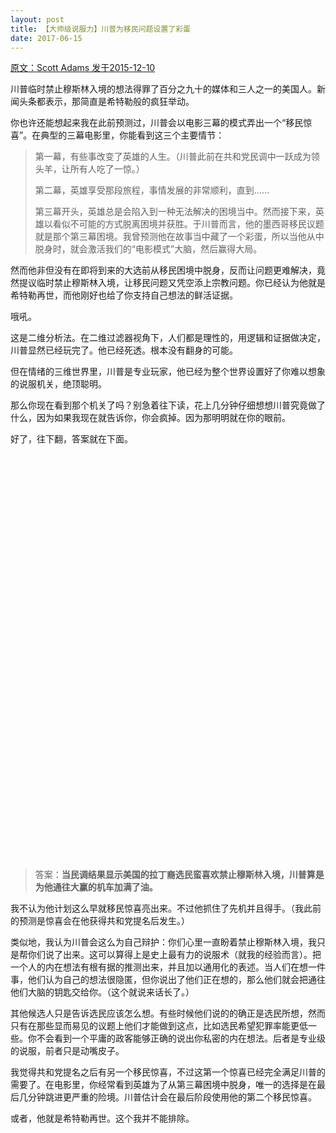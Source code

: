 ```yaml
---
layout: post
title: 【大师级说服力】川普为移民问题设置了彩蛋
date: 2017-06-15
---
```


[原文：Scott Adams    发于2015-12-10][1]

川普临时禁止穆斯林入境的想法得罪了百分之九十的媒体和三人之一的美国人。新闻头条都表示，那简直是希特勒般的疯狂举动。

你也许还能想起来我在此前预测过，川普会以电影三幕的模式弄出一个“移民惊喜”。在典型的三幕电影里，你能看到这三个主要情节：

>第一幕，有些事改变了英雄的人生。（川普此前在共和党民调中一跃成为领头羊，让所有人吃了一惊。）
>
>第二幕，英雄享受那段旅程，事情发展的非常顺利，直到……
>
>第三幕开头，英雄总是会陷入到一种无法解决的困境当中。然而接下来，英雄以看似不可能的方式脱离困境并获胜。于川普而言，他的墨西哥移民议题就是那个第三幕困境。我曾预测他在故事当中藏了一个彩蛋，所以当他从中脱身时，就会激活我们的“电影模式”大脑，然后赢得大局。

然而他非但没有在即将到来的大选前从移民困境中脱身，反而让问题更难解决，竟然提议临时禁止穆斯林入境，让移民问题又凭空添上宗教问题。你已经认为他就是希特勒再世，而他刚好也给了你支持自己想法的鲜活证据。

哦吼。

这是二维分析法。在二维过滤器视角下，人们都是理性的，用逻辑和证据做决定，川普显然已经玩完了。他已经死透。根本没有翻身的可能。

但在情绪的三维世界里，川普是专业玩家，他已经为整个世界设置好了你难以想象的说服机关，绝顶聪明。

那么你现在看到那个机关了吗？别急着往下读，花上几分钟仔细想想川普究竟做了什么，因为如果我现在就告诉你，你会疯掉。因为那明明就在你的眼前。

好了，往下翻，答案就在下面。
<br>
<br>
<br>
<br>
<br>
<br>
<br>
<br>
<br>
<br>
<br>
<br>
<br>
<br>
<br>
<br>
<br>
<br>
<br>
<br>
<br>
<br>
<br>
<br>
<br>
<br>
<br>
<br>
<br>
<br>
<br>
<br>
<br>
<br>
<br>
<br>
<br>
<br>
<br>
<br>
>答案：**当民调结果显示美国的拉丁裔选民蛮喜欢禁止穆斯林入境，川普算是为他通往大赢的机车加满了油。**

我不认为他计划这么早就移民惊喜亮出来。不过他抓住了先机并且得手。（我此前的预测是惊喜会在他获得共和党提名后发生。）

类似地，我认为川普会这么为自己辩护：你们心里一直盼着禁止穆斯林入境，我只是帮你们说了出来。这可以算得上是史上最有力的说服术（就我的经验而言）。把一个人的内在想法有根有据的推测出来，并且加以通用化的表述。当人们在想一件事，他们认为自己的想法很隐匿，但你说出了他们正在想的，那么他们就会把通往他们大脑的钥匙交给你。（这个就说来话长了。）

其他候选人只是告诉选民应该怎么想。有些时候他们说的的确正是选民所想，然而只有在那些显而易见的议题上他们才能做到这点，比如选民希望犯罪率能更低一些。你不会看到一个平庸的政客能够正确的说出你私密的内在想法。后者是专业级的说服，前者只是动嘴皮子。

我觉得共和党提名之后有另一个移民惊喜，不过这第一个惊喜已经完全满足川普的需要了。在电影里，你经常看到英雄为了从第三幕困境中脱身，唯一的选择是在最后几分钟跳进更严重的险境。川普估计会在最后阶段使用他的第二个移民惊喜。

或者，他就是希特勒再世。这个我并不能排除。

[1]: http://blog.dilbert.com/post/134922324241/the-trump-immigration-surprise-the-trap-is





